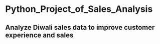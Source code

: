 # Python_Project_of_Sales_Analysis
## Analyze Diwali sales data to improve customer experience and sales
